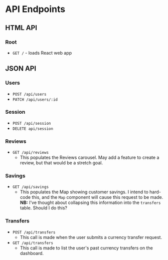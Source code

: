 # API Endpoints

## HTML API

### Root

- `GET /` - loads React web app

<!-- ### Users

- `GET /users/new`
- `POST /users`
- `PATCH /users`

### Session

- `GET /session/new`
- `POST /session`
- `DELETE /session` -->

## JSON API

### Users

- `POST /api/users`
- `PATCH /api/users/:id`

### Session

- `POST /api/session`
- `DELETE api/session`

### Reviews

- `GET /api/reviews`
  - This populates the Reviews carousel. May add a feature to create a review,
    but that would be a stretch goal.

### Savings

- `GET /api/savings`
  - This populates the Map showing customer savings. I intend to hard-code this,
    and the `Map` component will cause this request to be made. **NB:** I've thought
    about collapsing this information into the `transfers` table. Should I do this?

### Transfers

- `POST /api/transfers`
   - This call is made when the user submits a currency transfer request.
- `GET /api/transfers`
   - This call is made to list the user's past currency transfers on the dashboard.
